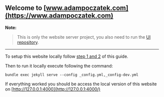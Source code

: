 Welcome to [www.adampoczatek.com](https://www.adampoczatek.com)
---

**Note:** 

> This is only the website server project, you also need to run the [UI repository](https://github.com/adampoczatek/adamp.ui). 

---

To setup this website locally follow [step 1 and 2](https://help.github.com/articles/setting-up-your-github-pages-site-locally-with-jekyll/) of this guide.

Then to run it locally execute following the command:

```
bundle exec jekyll serve --config _config.yml,_config-dev.yml
```

If everything worked you should be access the local version of this website on [http://127.0.0.1:4000](http://127.0.0.1:4000/)